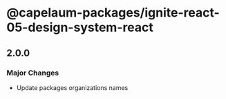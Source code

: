 # @capelaum-packages/ignite-react-05-design-system-react

## 2.0.0

### Major Changes

- Update packages organizations names
